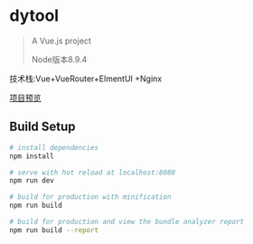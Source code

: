 # dytool

> A Vue.js project
>
> Node版本8.9.4

技术栈:Vue+VueRouter+ElmentUI +Nginx

[项目预览](http://118.24.147.117/douyutool/#/)

## Build Setup

``` bash
# install dependencies
npm install

# serve with hot reload at localhost:8080
npm run dev

# build for production with minification
npm run build

# build for production and view the bundle analyzer report
npm run build --report
```



